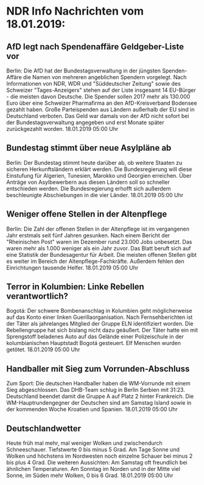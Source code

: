 # NDR Info Nachrichten vom 18.01.2019:


## AfD legt nach Spendenaffäre Geldgeber-Liste vor
Berlin:	Die AfD hat der Bundestagsverwaltung in der jüngsten Spenden-Affäre die Namen von mehreren angeblichen Spendern vorgelegt. Nach Informationen von NDR, WDR und "Süddeutscher Zeitung" sowie des Schweizer "Tages-Anzeigers" stehen auf der Liste insgesamt 14 EU-Bürger - die meisten davon Deutsche. Die Spender sollen 2017 mehr als 130.000 Euro über eine Schweizer Pharmafirma an den AfD-Kreisverband Bodensee gezahlt haben. Große Parteispenden aus Ländern außerhalb der EU sind in Deutschland verboten. Das Geld war damals von der AfD nicht sofort bei der Bundestagsverwaltung angegeben und erst Monate später zurückgezahlt worden. 18.01.2019 05:00 Uhr 

## Bundestag stimmt über neue Asylpläne ab
Berlin: Der Bundestag stimmt heute darüber ab, ob weitere Staaten zu sicheren Herkunftsländern erklärt werden. Die Bundesregierung will diese Einstufung für Algerien, Tunesien, Marokko und Georgien erreichen. Über Anträge von Asylbewerbern aus diesen Ländern soll so schneller entschieden werden. Die Bundesregierung erhofft sich außerdem beschleunigte Abschiebungen in die vier Länder. 18.01.2019 05:00 Uhr 

## Weniger offene Stellen in der Altenpflege
Berlin:	Die Zahl der offenen Stellen in der Altenpflege ist im vergangenen Jahr erstmals seit fünf Jahren gesunken. Nach einem Bericht der "Rheinischen Post" waren im Dezember rund 23.000 Jobs unbesetzt. Das waren mehr als 1.000 weniger als ein Jahr zuvor. Das Blatt beruft sich auf eine Statistik der Bundesagentur für Arbeit. Die meisten offenen Stellen gibt es weiter im Bereich der Altenpflege-Fachkräfte. Außerdem fehlen den Einrichtungen tausende Helfer. 18.01.2019 05:00 Uhr 

## Terror in Kolumbien: Linke Rebellen verantwortlich?
Bogotá:	Der schwere Bombenanschlag in Kolumbien geht möglicherweise auf das Konto einer linken Guerillaorganisation. Nach Fernsehberichten ist der Täter als jahrelanges Mitglied der Gruppe ELN identifiziert worden. Die Rebellengruppe hat sich bislang nicht dazu geäußert. Der Täter hatte ein mit Sprengstoff beladenes Auto auf das Gelände einer Polizeischule in der kolumbianischen Hauptstadt Bogotá gesteuert. Elf Menschen wurden getötet. 18.01.2019 05:00 Uhr 

## Handballer mit Sieg zum Vorrunden-Abschluss
Zum Sport:	Die deutschen Handballer haben die WM-Vorrunde mit einem Sieg abgeschlossen. Das DHB-Team schlug in Berlin Serbien mit 31:23. Deutschland beendet damit die Gruppe A auf Platz 2 hinter Frankreich. Die WM-Hauptrundengegner der Deutschen sind am Samstag Island sowie in der kommenden Woche Kroatien und Spanien. 18.01.2019 05:00 Uhr 

## Deutschlandwetter
Heute früh mal mehr, mal weniger Wolken und zwischendurch Schneeschauer. Tiefstwerte 0 bis minus 5 Grad. Am Tage Sonne und Wolken und höchstens im Nordwesten noch einzelne Schauer bei minus 2 bis plus 4 Grad. Die weiteren Aussichten: Am Samstag oft freundlich bei ähnlichen Temperaturen. Am Sonntag im Norden und in der Mitte viel Sonne, im Süden mehr Wolken, 0 bis 6 Grad. 18.01.2019 05:00 Uhr 
